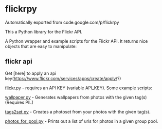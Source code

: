 # flickrpy
Automatically exported from code.google.com/p/flickrpy

This a Python library for the Flickr API.

A Python wrapper and example scripts for the Flickr API. It returns nice objects that are easy to manipulate:

## flickr api
Get [here] to apply an api key(https://www.flickr.com/services/apps/create/apply/?)

[flickr.py](https://github.com/mrlittlepig/flickrpy/blob/master/flickr.py) - requires an API KEY (variable API_KEY).
Some example scripts:

[wallpaper.py](https://github.com/mrlittlepig/flickrpy/blob/master/wallpaper.py) - Generates wallpapers from photos with the given tag(s) (Requires PIL)

[tags2set.py](https://github.com/mrlittlepig/flickrpy/blob/master/tags2set.py) - Creates a photoset from your photos with the given tag(s).

[photos_for_pool.py](https://github.com/mrlittlepig/flickrpy/blob/master/photos_for_pool.py) - Prints out a list of urls for photos in a given group pool.
